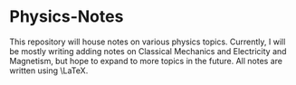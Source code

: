 # Physics-Notes
This repository will house notes on various physics topics. Currently, I will be mostly writing adding notes on Classical Mechanics and Electricity and Magnetism, but hope to expand to more topics in the future. All notes are written using \LaTeX.
